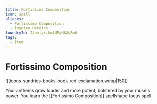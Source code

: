 ```yaml
---
title: Fortissimo Composition
icon: spell
aliases:
  - Fortissimo Composition
  - Inspire Heroics
foundryId: Item.ykikmfUMyHk2qBw6
tags:
  - Item
---
```


# Fortissimo Composition
![[icons-sundries-books-book-red-exclamation.webp|150]]

Your anthems grow louder and more potent, bolstered by your muse's power. You learn the [[Fortissimo Composition]] spellshape focus spell.
